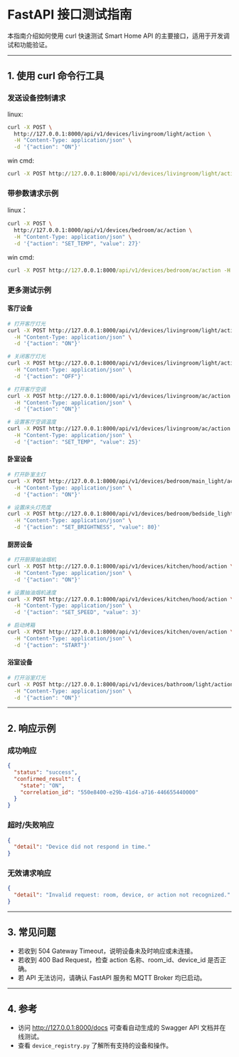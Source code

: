 # FastAPI 接口测试指南

本指南介绍如何使用 curl 快速测试 Smart Home API 的主要接口，适用于开发调试和功能验证。

---

## 1. 使用 curl 命令行工具

### 发送设备控制请求

linux:
```bash
curl -X POST \
  http://127.0.0.1:8000/api/v1/devices/livingroom/light/action \
  -H "Content-Type: application/json" \
  -d '{"action": "ON"}'
```

win cmd:
```cmd
curl -X POST http://127.0.0.1:8000/api/v1/devices/livingroom/light/action -H "Content-Type: application/json" -d "{\"action\": \"ON\"}"
```

### 带参数请求示例

linux：
```bash
curl -X POST \
  http://127.0.0.1:8000/api/v1/devices/bedroom/ac/action \
  -H "Content-Type: application/json" \
  -d '{"action": "SET_TEMP", "value": 27}'
```

win cmd:
```cmd
curl -X POST http://127.0.0.1:8000/api/v1/devices/bedroom/ac/action -H "Content-Type: application/json" -d "{\"action\": \"SET_TEMP\", \"value\": 27}"
```

### 更多测试示例

#### 客厅设备
```bash
# 打开客厅灯光
curl -X POST http://127.0.0.1:8000/api/v1/devices/livingroom/light/action \
  -H "Content-Type: application/json" \
  -d '{"action": "ON"}'

# 关闭客厅灯光
curl -X POST http://127.0.0.1:8000/api/v1/devices/livingroom/light/action \
  -H "Content-Type: application/json" \
  -d '{"action": "OFF"}'

# 打开客厅空调
curl -X POST http://127.0.0.1:8000/api/v1/devices/livingroom/ac/action \
  -H "Content-Type: application/json" \
  -d '{"action": "ON"}'

# 设置客厅空调温度
curl -X POST http://127.0.0.1:8000/api/v1/devices/livingroom/ac/action \
  -H "Content-Type: application/json" \
  -d '{"action": "SET_TEMP", "value": 25}'
```

#### 卧室设备
```bash
# 打开卧室主灯
curl -X POST http://127.0.0.1:8000/api/v1/devices/bedroom/main_light/action \
  -H "Content-Type: application/json" \
  -d '{"action": "ON"}'

# 设置床头灯亮度
curl -X POST http://127.0.0.1:8000/api/v1/devices/bedroom/bedside_light/action \
  -H "Content-Type: application/json" \
  -d '{"action": "SET_BRIGHTNESS", "value": 80}'
```

#### 厨房设备
```bash
# 打开厨房抽油烟机
curl -X POST http://127.0.0.1:8000/api/v1/devices/kitchen/hood/action \
  -H "Content-Type: application/json" \
  -d '{"action": "ON"}'

# 设置抽油烟机速度
curl -X POST http://127.0.0.1:8000/api/v1/devices/kitchen/hood/action \
  -H "Content-Type: application/json" \
  -d '{"action": "SET_SPEED", "value": 3}'

# 启动烤箱
curl -X POST http://127.0.0.1:8000/api/v1/devices/kitchen/oven/action \
  -H "Content-Type: application/json" \
  -d '{"action": "START"}'
```

#### 浴室设备
```bash
# 打开浴室灯光
curl -X POST http://127.0.0.1:8000/api/v1/devices/bathroom/light/action \
  -H "Content-Type: application/json" \
  -d '{"action": "ON"}'
```

---

## 2. 响应示例

### 成功响应
```json
{
  "status": "success",
  "confirmed_result": {
    "state": "ON",
    "correlation_id": "550e8400-e29b-41d4-a716-446655440000"
  }
}
```

### 超时/失败响应
```json
{
  "detail": "Device did not respond in time."
}
```

### 无效请求响应
```json
{
  "detail": "Invalid request: room, device, or action not recognized."
}
```

---

## 3. 常见问题

- 若收到 504 Gateway Timeout，说明设备未及时响应或未连接。
- 若收到 400 Bad Request，检查 action 名称、room_id、device_id 是否正确。
- 若 API 无法访问，请确认 FastAPI 服务和 MQTT Broker 均已启动。

---

## 4. 参考
- 访问 http://127.0.0.1:8000/docs 可查看自动生成的 Swagger API 文档并在线测试。
- 查看 `device_registry.py` 了解所有支持的设备和操作。 